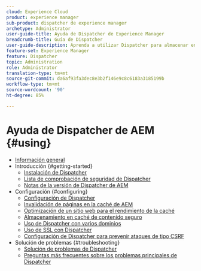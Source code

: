 ```yaml
---
cloud: Experience Cloud
product: experience manager
sub-product: dispatcher de experience manager
archetype: Administrator
user-guide-title: Ayuda de Dispatcher de Experience Manager
breadcrumb-title: Guía de Dispatcher
user-guide-description: Aprenda a utilizar Dispatcher para almacenar en caché, equilibrar la carga y mejorar la seguridad de su servidor de AEM.
feature-set: Experience Manager
feature: Dispatcher
topic: Administration
role: Administrator
translation-type: tm+mt
source-git-commit: da6af93fa3dec8e3b2f146e9c8c6183a3185199b
workflow-type: tm+mt
source-wordcount: '90'
ht-degree: 85%

---
```



# Ayuda de Dispatcher de AEM {#using}

+ [Información general](dispatcher.md)
+ Introducción {#getting-started}
   + [Instalación de Dispatcher](dispatcher-install.md)
   + [Lista de comprobación de seguridad de Dispatcher](security-checklist.md)
   + [Notas de la versión de Dispatcher de AEM](release-notes.md)
+ Configuración {#configuring}
   + [Configuración de Dispatcher](dispatcher-configuration.md)
   + [Invalidación de páginas en la caché de AEM](page-invalidate.md)
   + [Optimización de un sitio web para el rendimiento de la caché](https://helpx.adobe.com/experience-manager/6-4/sites/deploying/using/configuring-performance.html)
   + [Almacenamiento en caché de contenido seguro](permissions-cache.md)
   + [Uso de Dispatcher con varios dominios ](dispatcher-domains.md)
   + [Uso de SSL con Dispatcher](dispatcher-ssl.md)
   + [Configuración de Dispatcher para prevenir ataques de tipo CSRF](configuring-dispatcher-to-prevent-csrf.md)
+ Solución de problemas {#troubleshooting}
   + [Solución de problemas de Dispatcher](dispatcher-troubleshooting.md)
   + [Preguntas más frecuentes sobre los problemas principales de Dispatcher](dispatcher-faq.md)
